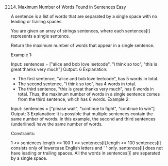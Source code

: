 2114. Maximum Number of Words Found in Sentences
Easy

A sentence is a list of words that are separated by a single space with no leading or trailing spaces.

You are given an array of strings sentences, where each sentences[i] represents a single sentence.

Return the maximum number of words that appear in a single sentence.

 

Example 1:

Input: sentences = ["alice and bob love leetcode", "i think so too", "this is great thanks very much"]
Output: 6
Explanation: 
- The first sentence, "alice and bob love leetcode", has 5 words in total.
- The second sentence, "i think so too", has 4 words in total.
- The third sentence, "this is great thanks very much", has 6 words in total.
Thus, the maximum number of words in a single sentence comes from the third sentence, which has 6 words.
Example 2:

Input: sentences = ["please wait", "continue to fight", "continue to win"]
Output: 3
Explanation: It is possible that multiple sentences contain the same number of words. 
In this example, the second and third sentences (underlined) have the same number of words.
 

Constraints:

1 <= sentences.length <= 100
1 <= sentences[i].length <= 100
sentences[i] consists only of lowercase English letters and ' ' only.
sentences[i] does not have leading or trailing spaces.
All the words in sentences[i] are separated by a single space.
